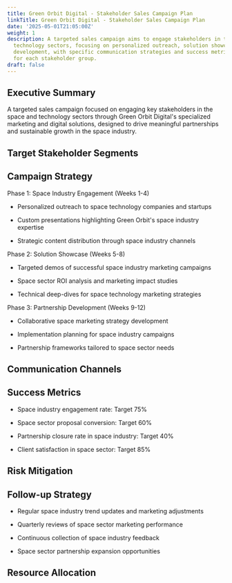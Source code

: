 ```yaml
---
title: Green Orbit Digital - Stakeholder Sales Campaign Plan
linkTitle: Green Orbit Digital - Stakeholder Sales Campaign Plan
date: '2025-05-01T21:05:00Z'
weight: 1
description: A targeted sales campaign aims to engage stakeholders in the space and
  technology sectors, focusing on personalized outreach, solution showcases, and partnership
  development, with specific communication strategies and success metrics outlined
  for each stakeholder group.
draft: false
---
```



## Executive Summary

A targeted sales campaign focused on engaging key stakeholders in the space and technology sectors through Green Orbit Digital's specialized marketing and digital solutions, designed to drive meaningful partnerships and sustainable growth in the space industry.

## Target Stakeholder Segments

<!-- Unsupported block type: column_list -->

## Campaign Strategy

Phase 1: Space Industry Engagement (Weeks 1-4)

- Personalized outreach to space technology companies and startups

- Custom presentations highlighting Green Orbit's space industry expertise

- Strategic content distribution through space industry channels

Phase 2: Solution Showcase (Weeks 5-8)

- Targeted demos of successful space industry marketing campaigns

- Space sector ROI analysis and marketing impact studies

- Technical deep-dives for space technology marketing strategies

Phase 3: Partnership Development (Weeks 9-12)

- Collaborative space marketing strategy development

- Implementation planning for space industry campaigns

- Partnership frameworks tailored to space sector needs

## Communication Channels

<!-- Unsupported block type: table -->

## Success Metrics

- Space industry engagement rate: Target 75%

- Space sector proposal conversion: Target 60%

- Partnership closure rate in space industry: Target 40%

- Client satisfaction in space sector: Target 85%

## Risk Mitigation

<!-- Unsupported block type: callout -->

## Follow-up Strategy

- Regular space industry trend updates and marketing adjustments

- Quarterly reviews of space sector marketing performance

- Continuous collection of space industry feedback

- Space sector partnership expansion opportunities

## Resource Allocation

<!-- Unsupported block type: table -->